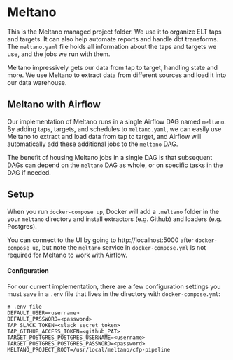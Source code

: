 # Meltano
This is the Meltano managed project folder. We use it to organize ELT taps and targets. It can also help automate reports and handle dbt transforms. The `meltano.yaml` file holds all information about the taps and targets we use, and the jobs we run with them.

Meltano impressively gets our data from tap to target, handling state and more. We use Meltano to extract data from different sources and load it into our data warehouse. 

## Meltano with Airflow

Our implementation of Meltano runs in a single Airflow DAG named `meltano`. By adding taps, targets, and schedules to `meltano.yaml`, we can easily use Meltano to extract and load data from tap to target, and Airflow will automatically add these additional jobs to the `meltano` DAG.

The benefit of housing Meltano jobs in a single DAG is that subsequent DAGs can depend on the `meltano` DAG as whole, or on specific tasks in the DAG if needed.

## Setup

When you run `docker-compose up`, Docker will add a `.meltano` folder in the your `meltano` directory and install extractors (e.g. Github) and loaders (e.g. Postgres).

You can connect to the UI by going to http://localhost:5000 after `docker-compose up`, but note the `meltano` service in `docker-compose.yml` is not required for Meltano to work with Airflow.

#### Configuration
For our current implementation, there are a few configuration settings you must save in a `.env` file that lives in the directory with `docker-compose.yml`:

    # .env file
    DEFAULT_USER=<username>
    DEFAULT_PASSWORD=<password>
    TAP_SLACK_TOKEN=<slack_secret_token>
    TAP_GITHUB_ACCESS_TOKEN=<github_PAT>
    TARGET_POSTGRES_POSTGRES_USERNAME=<username>
    TARGET_POSTGRES_POSTGRES_PASSWORD=<password>
    MELTANO_PROJECT_ROOT=/usr/local/meltano/cfp-pipeline
